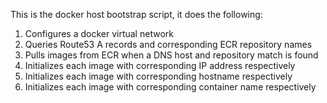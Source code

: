 This is the docker host bootstrap script, it does the following:

1. Configures a docker virtual network
2. Queries Route53 A records and corresponding ECR repository names
3. Pulls images from ECR when a DNS host and repository match is found
4. Initializes each image with corresponding IP address respectively
5. Initializes each image with corresponding hostname respectively
6. Initializes each image with corresponding container name respectively
